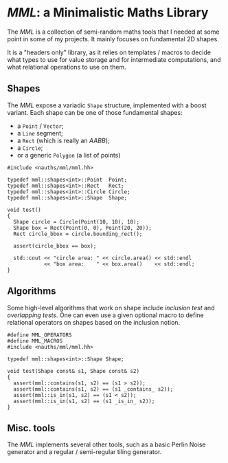 *MML*: a Minimalistic Maths Library
===================================

The *MML* is a collection of semi-random maths tools that I needed at some
point in some of my projects. It mainly focuses on fundamental 2D shapes.

It is a "headers only" library, as it relies on templates / macros to decide
what types to use for value storage and for intermediate computations, and what
relational operations to use on them.


Shapes
------

The *MML* expose a variadic `Shape` structure, implemented with a boost
variant. Each shape can be one of those fundamental shapes:
  * a `Point` / `Vector`;
  * a `Line` segment;
  * a `Rect` (which is really an *AABB*);
  * a `Circle`;
  * or a generic `Polygon` (a list of points)

```
#include <nauths/mml/mml.hh>

typedef mml::shapes<int>::Point  Point;
typedef mml::shapes<int>::Rect   Rect;
typedef mml::shapes<int>::Circle Circle;
typedef mml::shapes<int>::Shape  Shape;

void test()
{
  Shape circle = Circle(Point(10, 10), 10);
  Shape box = Rect(Point(0, 0), Point(20, 20));
  Rect circle_bbox = circle.bounding_rect();

  assert(circle_bbox == box);

  std::cout << "circle area: " << circle.area() << std::endl
            << "box area:    " << box.area()    << std::endl;
}
```



Algorithms
----------

Some high-level algorithms that work on shape include *inclusion test* and
*overlapping tests*. One can even use a given optional macro to define
relational operators on shapes based on the inclusion notion.

```
#define MML_OPERATORS
#define MML_MACROS
#include <nauths/mml/mml.hh>

typedef mml::shapes<int>::Shape Shape;

void test(Shape const& s1, Shape const& s2)
{
  assert(mml::contains(s1, s2) == (s1 > s2));
  assert(mml::contains(s1, s2) == (s1 _contains_ s2));
  assert(mml::is_in(s1, s2) == (s1 < s2));
  assert(mml::is_in(s1, s2) == (s1 _is_in_ s2));
}
```



Misc. tools
-----------

The *MML* implements several other tools, such as a basic Perlin Noise
generator and a regular / semi-regular tiling generator.
